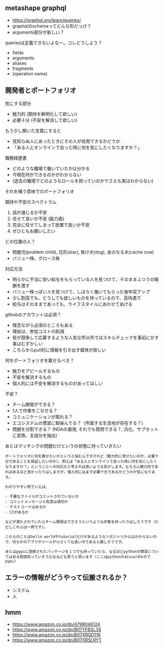 ## metashape graphql

- https://graphql.org/learn/queries/
- graphqlのschemaってどんな形だっけ？
- arguments部分が新しい？

queriesは定義できないよなー。コレどうしよう？

- fields
- arguments
- aliases
- fragments
- (operation name)

## 開発者とポートフォリオ

気にする部分

- 魅力的 (期待を鮮明化して欲しい)
- 必要十分 (不安を解消して欲しい)

もう少し開いた言葉にすると

- 見知らぬ人にあったときにその人が信用できるかどうか
- 「ある人とオンラインで会った時に何を気にしたくなりますか？」

職務経歴書

- どのような職場で働いていたかは分かる
- 今現在何ができるのかがわからない
- (過去の職場でどのようなロールを担っていのかでさえも実はわからない)

それを補う意味でのポートフォリオ

期待や不安のスペクトラム

1. 話が通じるか不安
2. 任せて良いか不安 (能力面)
3. 完全に任せてしまって放置で良いか不安
4. ぜひともお願いしたい

どの位置の人？

- 問題児(problem child), 花形(star), 負け犬(dog), 金のなる木(cache cow)
- バリュー株、グロース株

対応方法

- 明らかに不当に安い給与をもらっている人を見つけて、そのままふつうの報酬を渡す
- バリュー株っぽい人を見つけて、しばらく働いてもらった後年収アップ
- 少し割高でも、どうしても欲しいものを持っているので、高待遇で
- 給与はそのままであっても、ライフスタイルにあわせてあげる

githubのアカウントは必須？

- 残念ながら必須のところもある
- 理由は、参加コストの削減
- 皆が競争して応募するような人気な所以外ではスキルチェックを事前にかす事はむずかしい
- こちらからpull的に情報を引き出す媒体が欲しい

何をポートフォリオを載せるべき？

- 魅力をアピールするもの
- 不安を解消するもの
- 個人的には不安を解消するものがあってほしい

不安？

- チーム開発ができる？
- 1人で作業をこなせる？
- コミュニケーションが取れる？
- エコシステムの慣習に馴染んでる？（所属する生息地が存在する？）
- 問題を分割できる？ (NDAの漏洩, それでも質問できる？, 汎化、サブセットに変換、主成分を抽出)

あとはマッチングの問題だけというの状態に持っていきたい

```
ポートフォリオに何を載せたいかというと悩むんですけれど（魅力的に見せたいのか、必要十分であることを保証したいのか）。例えば「ある人とオンラインで会った時に何を気にしたくなりますか？」ということへの対応だと考えれば良いような気がします。もちろん魅力的であればあるほど良かったりはしますが。個人的にはまず必要十分であるかどうかが気になります。

わかりやすい例でいえば、

- 不要なファイルがコミットされていないか
- コミットメッセージと粒度は適切か
- テストコードはあるか
- CIがあるか

などが満たされていたらチーム開発はできそうというような印象を持ったりはしそうです（ただしこれらは一例です）。

これらのことはhello worldやtutorialだけがあるようなリポジトリからはわからないので、何らかのアプリやツールが小さくても良いのであると嬉しそうです。

あとはpypiに登録されたパッケージを１つでも持っていたら、なるほどpythonの慣習についてはある程度知っていそうだななども思うと思います（ここはpythonのdiscordなのでpypi)
```


## エラーの情報がどうやって伝搬されるか？

- システム
- 人

## hmm

- https://www.amazon.co.jp/dp/4798046124
- https://www.amazon.co.jp/dp/B07YFBSL3S
- https://www.amazon.co.jp/dp/B07XRQD116
- https://www.amazon.co.jp/dp/B07XRSLRYT
